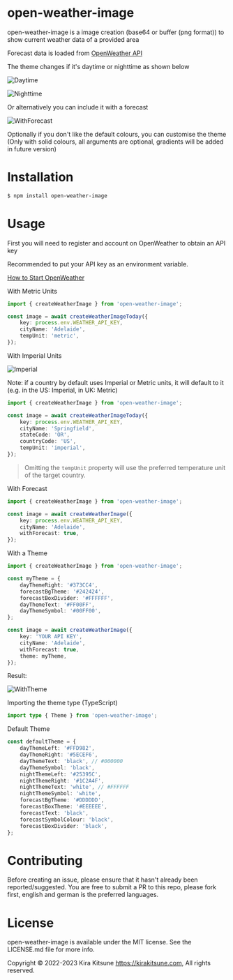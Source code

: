 ﻿# open-weather-image

open-weather-image is a image creation (base64 or buffer (png format)) to show current weather data of a provided area

Forecast data is loaded from [OpenWeather API](https://openweathermap.org)

The theme changes if it's daytime or nighttime as shown below

![Daytime](https://github.com/Kira-Kitsune/open-weather-image/blob/main/daytime.png?raw=true)

![Nighttime](https://github.com/Kira-Kitsune/open-weather-image/blob/main/nighttime.png?raw=true)

Or alternatively you can include it with a forecast

![WithForecast](https://github.com/Kira-Kitsune/open-weather-image/blob/main/withforecast.png?raw=true)

Optionally if you don't like the default colours, you can customise the theme (Only with solid colours, all arguments are optional, gradients will be added in future version)

# Installation

```sh
$ npm install open-weather-image
```

# Usage

First you will need to register and account on OpenWeather to obtain an API key

Recommended to put your API key as an environment variable.

[How to Start OpenWeather](https://openweathermap.org/appid)

With Metric Units

```ts
import { createWeatherImage } from 'open-weather-image';

const image = await createWeatherImageToday({
    key: process.env.WEATHER_API_KEY,
    cityName: 'Adelaide',
    tempUnit: 'metric',
});
```

With Imperial Units

![Imperial](https://github.com/Kira-Kitsune/open-weather-image/blob/main/imperial.png?raw=true)

Note: if a country by default uses Imperial or Metric units, it will default to it (e.g. in the US: Imperial, in UK: Metric)

```ts
import { createWeatherImage } from 'open-weather-image';

const image = await createWeatherImageToday({
    key: process.env.WEATHER_API_KEY,
    cityName: 'Springfield',
    stateCode: 'OR',
    countryCode: 'US',
    tempUnit: 'imperial',
});
```

> Omitting the `tempUnit` property will use the preferred temperature unit of the target country.

With Forecast

```ts
import { createWeatherImage } from 'open-weather-image';

const image = await createWeatherImage({
    key: process.env.WEATHER_API_KEY,
    cityName: 'Adelaide',
    withForecast: true,
});
```

With a Theme

```ts
import { createWeatherImage } from 'open-weather-image';

const myTheme = {
    dayThemeRight: '#373CC4',
    forecastBgTheme: '#242424',
    forecastBoxDivider: '#FFFFFF',
    dayThemeText: '#FF00FF',
    dayThemeSymbol: '#00FF00',
};

const image = await createWeatherImage({
    key: 'YOUR API KEY',
    cityName: 'Adelaide',
    withForecast: true,
    theme: myTheme,
});
```

Result:

![WithTheme](https://github.com/Kira-Kitsune/open-weather-image/blob/main/withtheme.png?raw=true)

Importing the theme type (TypeScript)

```ts
import type { Theme } from 'open-weather-image';
```

Default Theme

```ts
const defaultTheme = {
    dayThemeLeft: '#FFD982',
    dayThemeRight: '#5ECEF6',
    dayThemeText: 'black', // #000000
    dayThemeSymbol: 'black',
    nightThemeLeft: '#25395C',
    nightThemeRight: '#1C2A4F',
    nightThemeText: 'white', // #FFFFFF
    nightThemeSymbol: 'white',
    forecastBgTheme: '#DDDDDD',
    forecastBoxTheme: '#EEEEEE',
    forecastText: 'black',
    forecastSymbolColour: 'black',
    forecastBoxDivider: 'black',
};
```

# Contributing

Before creating an issue, please ensure that it hasn't already been reported/suggested.
You are free to submit a PR to this repo, please fork first, english and german is the preferred languages.

# License

open-weather-image is available under the MIT license. See the LICENSE.md file for more info.

Copyright &copy; 2022-2023 Kira Kitsune <https://kirakitsune.com>, All rights reserved.
